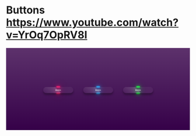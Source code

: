 # Buttons https://www.youtube.com/watch?v=YrOq7OpRV8I
<p align="center">
  <img src="preview.png" alt="preview del proyecto" width="600">
</p>